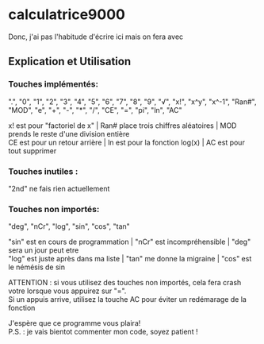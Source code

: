 # calculatrice9000

Donc, j'ai pas l'habitude d'écrire ici mais on fera avec

## Explication et Utilisation

### Touches implémentés:

".", "0", "1", "2", "3", "4", "5", "6", "7", "8", "9", "√", "x!", "x^y", "x^-1", "Ran#", "MOD", "e", "+", "-", "*", "/", "CE", "=", "pi", "ln", "AC"

 x! est pour "factoriel de x"  |   Ran# place trois chiffres aléatoires   |   MOD prends le reste d'une division entière  
CE est pour un retour arrière  |      ln est pour la fonction log(x)      |            AC est pour tout supprimer

### Touches inutiles :

"2nd" ne fais rien actuellement

### Touches non importés:

"deg", "nCr", "log", "sin", "cos", "tan"

"sin" est en cours de programmation   |   "nCr" est incompréhensible   |  "deg" sera un jour peut etre  
"log" est juste après dans ma liste   |   "tan" me donne la migraine   |   "cos" est le némésis de sin  

ATTENTION : si vous utilisez des touches non importés, cela fera crash votre lorsque vous appuirez sur "=".  
Si un appuis arrive, utilisez la touche AC pour éviter un redémarage de la fonction

J'espère que ce programme vous plaira!  
P.S. : je vais bientot commenter mon code, soyez patient !

